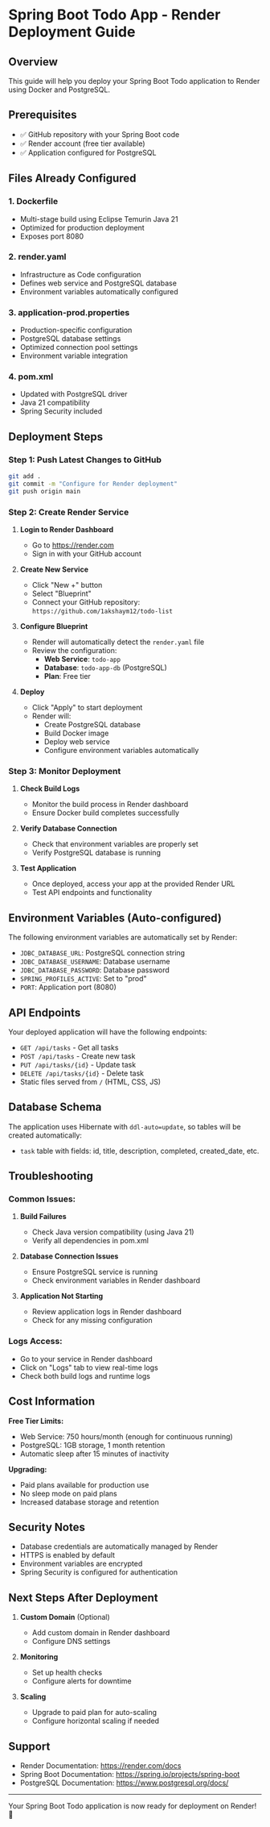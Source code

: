 # Spring Boot Todo App - Render Deployment Guide

## Overview
This guide will help you deploy your Spring Boot Todo application to Render using Docker and PostgreSQL.

## Prerequisites
- ✅ GitHub repository with your Spring Boot code
- ✅ Render account (free tier available)
- ✅ Application configured for PostgreSQL

## Files Already Configured

### 1. Dockerfile
- Multi-stage build using Eclipse Temurin Java 21
- Optimized for production deployment
- Exposes port 8080

### 2. render.yaml
- Infrastructure as Code configuration
- Defines web service and PostgreSQL database
- Environment variables automatically configured

### 3. application-prod.properties
- Production-specific configuration
- PostgreSQL database settings
- Optimized connection pool settings
- Environment variable integration

### 4. pom.xml
- Updated with PostgreSQL driver
- Java 21 compatibility
- Spring Security included

## Deployment Steps

### Step 1: Push Latest Changes to GitHub
```bash
git add .
git commit -m "Configure for Render deployment"
git push origin main
```

### Step 2: Create Render Service

1. **Login to Render Dashboard**
   - Go to https://render.com
   - Sign in with your GitHub account

2. **Create New Service**
   - Click "New +" button
   - Select "Blueprint"
   - Connect your GitHub repository: `https://github.com/1akshaym12/todo-list`

3. **Configure Blueprint**
   - Render will automatically detect the `render.yaml` file
   - Review the configuration:
     - **Web Service**: `todo-app`
     - **Database**: `todo-app-db` (PostgreSQL)
     - **Plan**: Free tier

4. **Deploy**
   - Click "Apply" to start deployment
   - Render will:
     - Create PostgreSQL database
     - Build Docker image
     - Deploy web service
     - Configure environment variables automatically

### Step 3: Monitor Deployment

1. **Check Build Logs**
   - Monitor the build process in Render dashboard
   - Ensure Docker build completes successfully

2. **Verify Database Connection**
   - Check that environment variables are properly set
   - Verify PostgreSQL database is running

3. **Test Application**
   - Once deployed, access your app at the provided Render URL
   - Test API endpoints and functionality

## Environment Variables (Auto-configured)

The following environment variables are automatically set by Render:

- `JDBC_DATABASE_URL`: PostgreSQL connection string
- `JDBC_DATABASE_USERNAME`: Database username
- `JDBC_DATABASE_PASSWORD`: Database password
- `SPRING_PROFILES_ACTIVE`: Set to "prod"
- `PORT`: Application port (8080)

## API Endpoints

Your deployed application will have the following endpoints:

- `GET /api/tasks` - Get all tasks
- `POST /api/tasks` - Create new task
- `PUT /api/tasks/{id}` - Update task
- `DELETE /api/tasks/{id}` - Delete task
- Static files served from `/` (HTML, CSS, JS)

## Database Schema

The application uses Hibernate with `ddl-auto=update`, so tables will be created automatically:

- `task` table with fields: id, title, description, completed, created_date, etc.

## Troubleshooting

### Common Issues:

1. **Build Failures**
   - Check Java version compatibility (using Java 21)
   - Verify all dependencies in pom.xml

2. **Database Connection Issues**
   - Ensure PostgreSQL service is running
   - Check environment variables in Render dashboard

3. **Application Not Starting**
   - Review application logs in Render dashboard
   - Check for any missing configuration

### Logs Access:
- Go to your service in Render dashboard
- Click on "Logs" tab to view real-time logs
- Check both build logs and runtime logs

## Cost Information

**Free Tier Limits:**
- Web Service: 750 hours/month (enough for continuous running)
- PostgreSQL: 1GB storage, 1 month retention
- Automatic sleep after 15 minutes of inactivity

**Upgrading:**
- Paid plans available for production use
- No sleep mode on paid plans
- Increased database storage and retention

## Security Notes

- Database credentials are automatically managed by Render
- HTTPS is enabled by default
- Environment variables are encrypted
- Spring Security is configured for authentication

## Next Steps After Deployment

1. **Custom Domain** (Optional)
   - Add custom domain in Render dashboard
   - Configure DNS settings

2. **Monitoring**
   - Set up health checks
   - Configure alerts for downtime

3. **Scaling**
   - Upgrade to paid plan for auto-scaling
   - Configure horizontal scaling if needed

## Support

- Render Documentation: https://render.com/docs
- Spring Boot Documentation: https://spring.io/projects/spring-boot
- PostgreSQL Documentation: https://www.postgresql.org/docs/

---

Your Spring Boot Todo application is now ready for deployment on Render! 🚀
